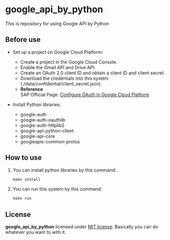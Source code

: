 # google_api_by_python
This is repository for using Google API by Python

## Before use
- Set up a project on Google Cloud Platform:  
    - Create a project in the Google Cloud Console.  
    - Enable the Gmail API and Drive API.
    - Create an OAuth 2.0 client ID and obtain a client ID and client secret.
    - Download the credentials into this system (./data/confidential/client_secret.json).
    - __Reference__  
      SAP Official Page: [Configure OAuth in Google Cloud Platform](https://developers.sap.com/tutorials/spa-configure-oauth-google-platform.html)

- Install Python libraries:
    - google-auth
    - google-auth-oauthlib
    - google-auth-httplib2
    - google-api-python-client
    - google-api-core
    - googleapis-common-protos

## How to use
1. You can install python libraries by this command:
    ```bash
    make install
    ```
2. You can run this system by this command:
    ```bash
    make run
    ```

## License
**google_api_by_python** licensed under [MIT license](https://github.com/S-higss/google_api_by_python/blob/main/LICENSE). Basically you can do whatever you want to with it.
    
